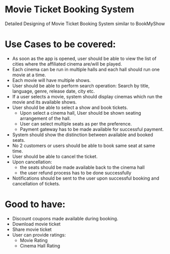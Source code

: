 # Movie Ticket Booking System
Detailed Designing of Movie Ticket Booking System similar to BookMyShow

# Use Cases to be covered:
- As soon as the app is opened, user should be able to view the list of cities where the affiliated cinema are/will be played.
- Each cinema can be run in multiple halls and each hall should run one movie at a time.
- Each movie will have multiple shows.
- User should be able to perform search operation: Search by title, language, genre, release date, city etc.
- If a user selects a movie, system should display cinemas which run the movie and its available shows.
- User should be able to select a show and book tickets.
  - Upon select a cinema hall, User should be shown seating arrangement of the hall.
  - User can select multiple seats as per the preference.
  - Payment gateway has to be made available for successful payment.
- System should show the distinction between available and booked seats.
- No 2 customers or users should be able to book same seat at same time.
- User should be able to cancel the ticket.
- Upon cancellation:
  - the seats should be made available back to the cinema hall
  - the user refund process has to be done successfully
- Notifications should be sent to the user upon successful booking and cancellation of tickets.

# Good to have:
- Discount coupons made available during booking.
- Download movie ticket
- Share movie ticket
- User can provide ratings:
  - Movie Rating
  - Cinema Hall Rating

